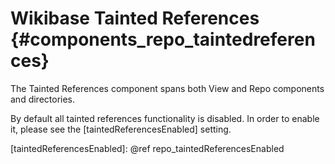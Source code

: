 # Wikibase Tainted References {#components_repo_taintedreferences}

The Tainted References component spans both View and Repo components and directories.

By default all tainted references functionality is disabled.
In order to enable it, please see the [taintedReferencesEnabled] setting.

[taintedReferencesEnabled]: @ref repo_taintedReferencesEnabled
